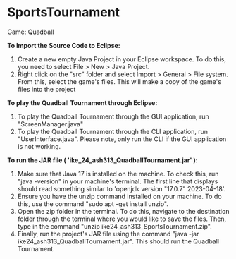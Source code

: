 # SportsTournament
Game: Quadball

<b>To Import the Source Code to Eclipse:</b>
1. Create a new empty Java Project in your Eclipse workspace. To do this, you need to select File > New > Java Project.
2. Right click on the "src" folder and select Import > General > File system. From this, select the game's files. This will make a copy of the game's files into the project

<b>To play the Quadball Tournament through Eclipse:</b>
1. To play the Quadball Tournament through the GUI application, run "ScreenManager.java"
2. To play the Quadball Tournament through the CLI application, run "UserInterface.java". Please note, only run the CLI if the GUI application is not working.

<b>To run the JAR file ( 'ike_24_ash313_QuadballTournament.jar' ):</b>
1. Make sure that Java 17 is installed on the machine. To check this, run "java -version" in your machine's terminal. The first line that displays should read something similar to 'openjdk version "17.0.7" 2023-04-18'. 
2. Ensure you have the unzip command installed on your machine. To do this, use the command "sudo apt -get install unzip".
3. Open the zip folder in the terminal. To do this, navigate to the destination folder through the terminal where you would like to save the files. Then, type in the command "unzip ike24_ash313_SportsTournament.zip".
4. Finally, run the project's JAR file using the command "java -jar ike24_ash313_QuadballTournament.jar". This should run the Quadball Tournament.

